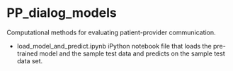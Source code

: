 # PP_dialog_models
Computational methods for evaluating patient-provider communication.

- load_model_and_predict.ipynb
  iPython notebook file that loads the pre-trained model and the sample test data
  and predicts on the sample test data set.
  
  
  
  
